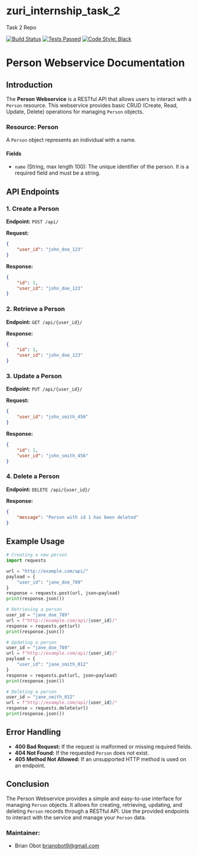 # zuri_internship_task_2

Task 2 Repo

[![Build Status](https://img.shields.io/badge/Build-Passing-brightgreen.svg)](https://github.com/brianobot/zuri_internship_task_2)
[![Tests Passed](https://img.shields.io/badge/Tests-Passed-brightgreen.svg)](https://your-test-results-url)
[![Code Style: Black](https://img.shields.io/badge/Code%20Style-Black-000000.svg)](https://github.com/psf/black)


# Person Webservice Documentation

## Introduction

The **Person Webservice** is a RESTful API that allows users to interact with a `Person` resource. This webservice provides basic CRUD (Create, Read, Update, Delete) operations for managing `Person` objects.

### Resource: Person

A `Person` object represents an individual with a name.

#### Fields

- `name` (String, max length 100): The unique identifier of the person. It is a required field and must be a string.

## API Endpoints

### 1. Create a Person

**Endpoint:** `POST /api/`

**Request:**
```json
{
    "user_id": "john_doe_123"
}
```

**Response:**
```json
{
    "id": 1,
    "user_id": "john_doe_123"
}
```

### 2. Retrieve a Person

**Endpoint:** `GET /api/{user_id}/`

**Response:**
```json
{
    "id": 1,
    "user_id": "john_doe_123"
}
```

### 3. Update a Person

**Endpoint:** `PUT /api/{user_id}/`

**Request:**
```json
{
    "user_id": "john_smith_456"
}
```

**Response:**
```json
{
    "id": 1,
    "user_id": "john_smith_456"
}
```

### 4. Delete a Person

**Endpoint:** `DELETE /api/{user_id}/`

**Response:**
```json
{
    "message": "Person with id 1 has been deleted"
}
```


## Example Usage

```python
# Creating a new person
import requests

url = "http://example.com/api/"
payload = {
    "user_id": "jane_doe_789"
}
response = requests.post(url, json=payload)
print(response.json())

# Retrieving a person
user_id = "jane_doe_789"
url = f"http://example.com/api/{user_id}/"
response = requests.get(url)
print(response.json())

# Updating a person
user_id = "jane_doe_789"
url = f"http://example.com/api/{user_id}/"
payload = {
    "user_id": "jane_smith_012"
}
response = requests.put(url, json=payload)
print(response.json())

# Deleting a person
user_id = "jane_smith_012"
url = f"http://example.com/api/{user_id}/"
response = requests.delete(url)
print(response.json())
```

## Error Handling

- **400 Bad Request:** If the request is malformed or missing required fields.
- **404 Not Found:** If the requested `Person` does not exist.
- **405 Method Not Allowed:** If an unsupported HTTP method is used on an endpoint.

## Conclusion

The Person Webservice provides a simple and easy-to-use interface for managing `Person` objects. It allows for creating, retrieving, updating, and deleting `Person` records through a RESTful API. Use the provided endpoints to interact with the service and manage your `Person` data.

### Maintainer:
- Brian Obot <brianobot9@gmail.com>
